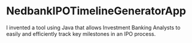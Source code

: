 # NedbankIPOTimelineGeneratorApp
I invented a tool using Java that allows Investment Banking Analysts to easily and efficiently track key milestones in an IPO process.
